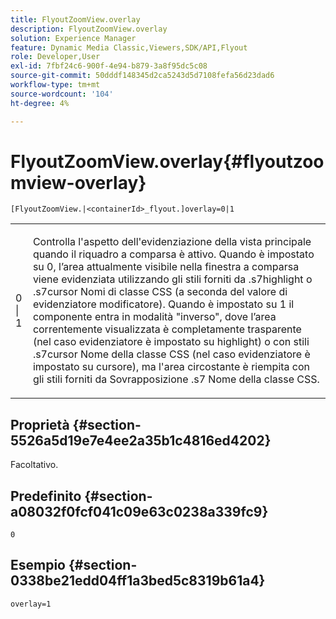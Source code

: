 ```yaml
---
title: FlyoutZoomView.overlay
description: FlyoutZoomView.overlay
solution: Experience Manager
feature: Dynamic Media Classic,Viewers,SDK/API,Flyout
role: Developer,User
exl-id: 7fbf24c6-900f-4e94-b879-3a8f95dc5c08
source-git-commit: 50dddf148345d2ca5243d5d7108fefa56d23dad6
workflow-type: tm+mt
source-wordcount: '104'
ht-degree: 4%

---
```


# FlyoutZoomView.overlay{#flyoutzoomview-overlay}

`[FlyoutZoomView.|<containerId>_flyout.]overlay=0|1`

<table id="table_D052090D052D4273B37872C0C7E09E4B"> 
 <tbody> 
  <tr> 
   <td colname="col1"> <p><span class="codeph"> 0 | 1</span> </p> </td> 
   <td colname="col2"> <p> Controlla l'aspetto dell'evidenziazione della vista principale quando il riquadro a comparsa è attivo. Quando è impostato su <span class="codeph"> 0</span>, l’area attualmente visibile nella finestra a comparsa viene evidenziata utilizzando gli stili forniti da <span class="codeph"> .s7highlight</span> o <span class="codeph"> .s7cursor</span> Nomi di classe CSS (a seconda del valore di <span class="codeph"> evidenziatore</span> modificatore). Quando è impostato su <span class="codeph"> 1</span> il componente entra in modalità "inverso", dove l’area correntemente visualizzata è completamente trasparente (nel caso <span class="codeph"> evidenziatore</span> è impostato su <span class="codeph"> highlight</span>) o con stili <span class="codeph"> .s7cursor</span> Nome della classe CSS (nel caso <span class="codeph"> evidenziatore</span> è impostato su <span class="codeph"> cursore</span>), ma l'area circostante è riempita con gli stili forniti da <span class="codeph"> Sovrapposizione .s7</span> Nome della classe CSS. </p> </td> 
  </tr> 
 </tbody> 
</table>

## Proprietà {#section-5526a5d19e7e4ee2a35b1c4816ed4202}

Facoltativo.

## Predefinito {#section-a08032f0fcf041c09e63c0238a339fc9}

`0`

## Esempio {#section-0338be21edd04ff1a3bed5c8319b61a4}

`overlay=1`
